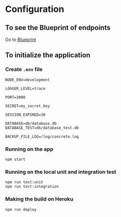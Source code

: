 # Configuration

## To see the Blueprint of endpoints

Go to [Blueprint](./api/users/blueprint.md)

## To initialize the application

### Create `.env` file 

```
NODE_ENV=development

LOGGER_LEVEL=trace

PORT=3000

SECRET=my_secret_key

SESSION_EXPIRED=30

DATABASE=db/database.db
DATABASE_TEST=db/database_test.db

BACKUP_FILE_LOG=/log/concrete.log
```

### Running on the app

```shell
npm start
```

### Running on the local unit and integration test 

```shell
npm run test:unit
npm run test:integration
```

### Making the build on Heroku

```shell
npm run deploy
```
